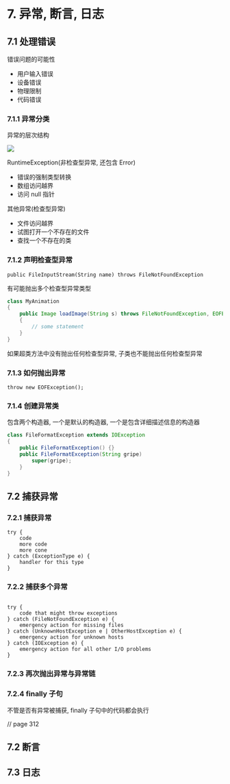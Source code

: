# 7. 异常, 断言, 日志

## 7.1 处理错误

错误问题的可能性

- 用户输入错误
- 设备错误
- 物理限制
- 代码错误

### 7.1.1 异常分类

异常的层次结构

![](https://file.wulicode.com/doc/20230511/1683804166945.png)

RuntimeException(非检查型异常, 还包含 Error)

- 错误的强制类型转换
- 数组访问越界
- 访问 null 指针

其他异常(检查型异常)

- 文件访问越界
- 试图打开一个不存在的文件
- 查找一个不存在的类

### 7.1.2 声明检查型异常

```
public FileInputStream(String name) throws FileNotFoundException
```

有可能抛出多个检查型异常类型

```java
class MyAnimation
{
    public Image loadImage(String s) throws FileNotFoundException, EOFException
    {
        // some statement
    }
}

```

如果超类方法中没有抛出任何检查型异常, 子类也不能抛出任何检查型异常

### 7.1.3 如何抛出异常

```
throw new EOFException();
```

### 7.1.4 创建异常类

包含两个构造器, 一个是默认的构造器, 一个是包含详细描述信息的构造器

```java
class FileFormatException extends IOException 
{
    public FileFormatException() {}
    public FileFormatException(String gripe)
        super(gripe); 
    }
}
```

## 7.2 捕获异常

### 7.2.1 捕获异常

```
try {
    code
    more code 
    more cone
} catch (ExceptionType e) {
    handler for this type 
}
```

### 7.2.2 捕获多个异常

```

try {
    code that might throw exceptions
} catch (FileNotFoundException e) {
    emergency action for missing files
} catch (UnknownHostException e | OtherHostException e) {
    emergency action for unknown hosts
} catch (IOException e) {
    emergency action for all other I/O problems
}
```

### 7.2.3 再次抛出异常与异常链

### 7.2.4 finally 子句

不管是否有异常被捕获, finally 子句中的代码都会执行

// page 312

## 7.2 断言

## 7.3 日志




























































































